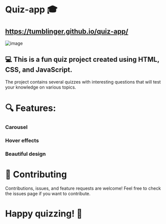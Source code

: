 # Quiz-app 🎓
## https://tumblinger.github.io/quiz-app/
![image](https://user-images.githubusercontent.com/77502878/235325239-2053b429-0566-4e61-9c4f-9591fa4e6820.png)



## 💻 This is a fun quiz project created using HTML, CSS, and JavaScript. 
The project contains several quizzes with interesting questions that will test your knowledge on various topics.

# 🔍 Features:
### Carousel
### Hover effects
### Beautiful design

# 🤝 Contributing
Contributions, issues, and feature requests are welcome! Feel free to check the issues page if you want to contribute.

# Happy quizzing! 🎉
